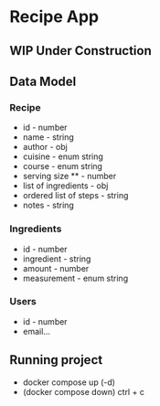 # Recipe App

## WIP Under Construction

## Data Model

### Recipe
- id - number
- name - string
- author - obj
- cuisine - enum string
- course - enum string
- serving size ** - number 
- list of ingredients - obj
- ordered list of steps - string
- notes - string

### Ingredients
- id - number
- ingredient - string
- amount - number
- measurement - enum string

### Users
- id - number
- email...

## Running project
- docker compose up (-d)
- (docker compose down) ctrl + c 